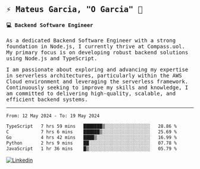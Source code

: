 
<samp>
  
## ⚡ Mateus Garcia, "O Garcia" :rocket: 
  

#### 💻 Backend Software Engineer

As a dedicated Backend Software Engineer with a strong foundation in Node.js, I currently thrive at Compass.uol. My primary focus is on developing robust backend solutions using Node.js and TypeScript.

I am passionate about exploring and advancing my expertise in serverless architectures, particularly within the AWS Cloud environment and leveraging the serverless framework. Continuously seeking to improve my skills and knowledge, I am committed to delivering high-quality, scalable, and efficient backend systems.

---

<!--START_SECTION:waka-->

```txt
From: 12 May 2024 - To: 19 May 2024

TypeScript   7 hrs 59 mins   ███████▒░░░░░░░░░░░░░░░░░   28.86 %
C            7 hrs 6 mins    ██████▒░░░░░░░░░░░░░░░░░░   25.69 %
Go           4 hrs 42 mins   ████▒░░░░░░░░░░░░░░░░░░░░   16.99 %
Python       2 hrs 9 mins    ██░░░░░░░░░░░░░░░░░░░░░░░   07.78 %
JavaScript   1 hr 36 mins    █▒░░░░░░░░░░░░░░░░░░░░░░░   05.79 %
```

<!--END_SECTION:waka-->
  
</samp>

[![Linkedin](https://img.shields.io/badge/-Mateus%20Garcia-c080ff?style=flat-square&logo=Linkedin&logoColor=white&link=https://www.linkedin.com/in/mpgxc)](https://www.linkedin.com/in/mateusogarcia) 
